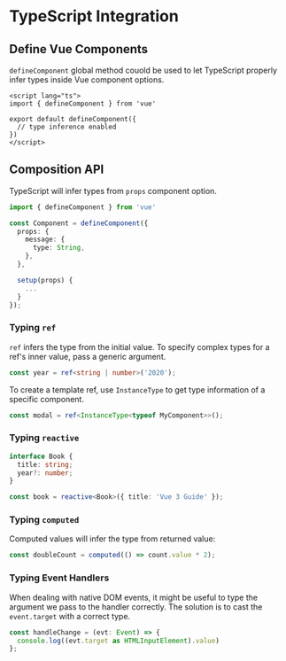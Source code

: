 # TypeScript Integration

## Define Vue Components

`defineComponent` global method couold be used to let TypeScript properly infer types inside Vue component options.

```vue
<script lang="ts">
import { defineComponent } from 'vue'

export default defineComponent({
  // type inference enabled
})
</script>
```

## Composition API

TypeScript will infer types from `props` component option.

```ts
import { defineComponent } from 'vue'

const Component = defineComponent({
  props: {
    message: {
      type: String,
    },
  },

  setup(props) {
    ...
  }
});
```

### Typing `ref`

`ref` infers the type from the initial value. To specify complex types for a ref's inner value, pass a generic argument.

```ts
const year = ref<string | number>('2020');
```

To create a template ref, use `InstanceType` to get type information of a specific component.

```ts
const modal = ref<InstanceType<typeof MyComponent>>();
```

### Typing `reactive`

```ts
interface Book {
  title: string;
  year?: number;
}

const book = reactive<Book>({ title: 'Vue 3 Guide' });
```

### Typing `computed`

Computed values will infer the type from returned value:

```ts
const doubleCount = computed(() => count.value * 2);
```

### Typing Event Handlers

When dealing with native DOM events, it might be useful to type the argument we pass to the handler correctly. The solution is to cast the `event.target` with a correct type.

```ts
const handleChange = (evt: Event) => {
  console.log((evt.target as HTMLInputElement).value)
};
```
